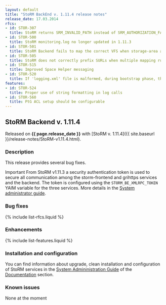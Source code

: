 ```yaml
---
layout: default
title: "StoRM BackEnd v. 1.11.4 release notes"
release_date: 17.03.2014
rfcs:
- id: STOR-307
  title: StoRM returns SRM_INVALID_PATH instead of SRM_AUTHORIZATION_FAILURE
- id: STOR-500
  title: StoRM monitoring.log no longer updated in 1.11.3
- id: STOR-501
  title: StoRM Backend fails to map the correct VFS when storage-area accesspoints are nested
- id: STOR-505
  title: StoRM does not correctly prefix SURLs when multiple mapping rules are defined for a storage area
- id: STOR-515
  title: Improved Space Helper messaging
- id: STOR-520
  title: If 'logging.xml' file is malformed, during bootstrap phase, the Backend dies without writing the parsing error on stderr log file
features:
- id: STOR-524
  title: Proper use of string formatting in log calls
- id: STOR-560
  title: PtG ACL setup should be configurable
---
```


## StoRM Backend v. 1.11.4

Released on **{{ page.release_date }}** with [StoRM v. 1.11.4]({{ site.baseurl }}/release-notes/StoRM-v1.11.4.html).

### Description

This release provides several bug fixes.

<span class="label label-info">Important</span> From StoRM v1.11.3 a security authentication token is used
to secure all communication among the storm-frontend and grihttps services and the 
backend. The token is configured using the `STORM_BE_XMLRPC_TOKEN` YAIM variable for
the three services. More details in the [System administrator guide][storm-sysadmin-guide].

### Bug fixes

{% include list-rfcs.liquid %}

### Enhancements

{% include list-features.liquid %}

### Installation and configuration

You can find information about upgrade, clean installation and configuration of StoRM services in the [System Admininistration Guide][storm-sysadmin-guide] of the [Documentation][storm-documentation] section.

### Known issues

None at the moment

[storm-documentation]: {{site.baseurl}}/documentation.html
[storm-sysadmin-guide]: {{site.baseurl}}/documentation/sysadmin-guide/1.11.4
